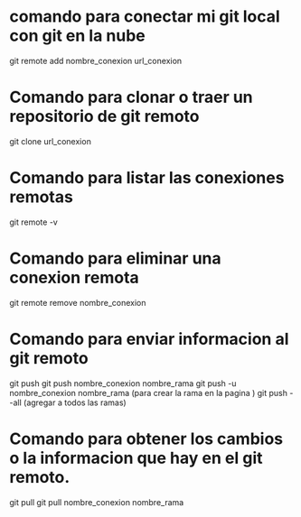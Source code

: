 # comando para conectar mi git local con git en la nube 

git remote add nombre_conexion url_conexion 

# Comando para clonar o traer un repositorio de git remoto 

git clone url_conexion 

# Comando para listar las conexiones remotas 

git remote -v

# Comando para eliminar una conexion remota 

git remote remove nombre_conexion 

# Comando para enviar informacion al git remoto 

git push 
git push nombre_conexion nombre_rama 
git push -u nombre_conexion nombre_rama (para crear la rama en la pagina  )
git push --all (agregar a todos las ramas)
# Comando para obtener los cambios o la informacion que hay en el git remoto.

git pull 
git pull nombre_conexion nombre_rama


